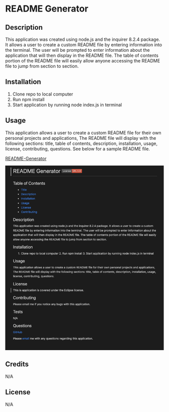 # README Generator

## Description

This application was created using node.js and the inquirer 8.2.4 package. It allows a user to create a custom README file by entering information into the terminal. The user will be prompted to enter information about the application that will then display in the README file. The table of contents portion of the README file will easily allow anyone accessing the README file to jump from section to section. 

## Installation

1. Clone repo to local computer 
2. Run npm install  
3. Start application by running node index.js in terminal

## Usage

This application allows a user to create a custom README file for their own personal projects and applications, The README file will display with the following sections: title, table of contents, description, installation, usage, license, contributing, questions. See below for a sample README file.


[README-Generator](https://github.com/annaperlack/README-Generator)

![screenshot](assets/screenshot-README.png)



## Credits

N/A

## License

N/A